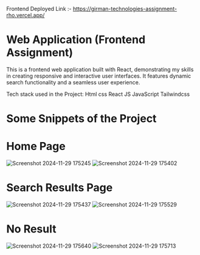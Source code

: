 Frontend Deployed Link :- https://girman-technologies-assignment-rho.vercel.app/


# Web Application (Frontend Assignment)
This is a frontend web application built with React, demonstrating my skills in creating responsive and interactive user interfaces. It features dynamic search functionality and a seamless user experience.


Tech stack used in the Project:
Html
css
React JS
JavaScript
Tailwindcss

# Some Snippets of the Project

# Home Page
![Screenshot 2024-11-29 175245](https://github.com/user-attachments/assets/267500f0-e961-4b39-b59d-fc839c507284)
![Screenshot 2024-11-29 175402](https://github.com/user-attachments/assets/d6c38baa-2a1b-46ef-a0ec-d8bc834b909a)


# Search Results Page
![Screenshot 2024-11-29 175437](https://github.com/user-attachments/assets/a44ebed9-6e32-42cf-9d49-845832e29670)
![Screenshot 2024-11-29 175529](https://github.com/user-attachments/assets/2e36a883-6a3c-4709-a950-cdb7875ec3ae)


# No Result
![Screenshot 2024-11-29 175640](https://github.com/user-attachments/assets/6b54ab45-98f6-4f56-8642-665debe69d81)
![Screenshot 2024-11-29 175713](https://github.com/user-attachments/assets/16f386a1-996a-4c14-a3f3-910b3b5ebca1)













